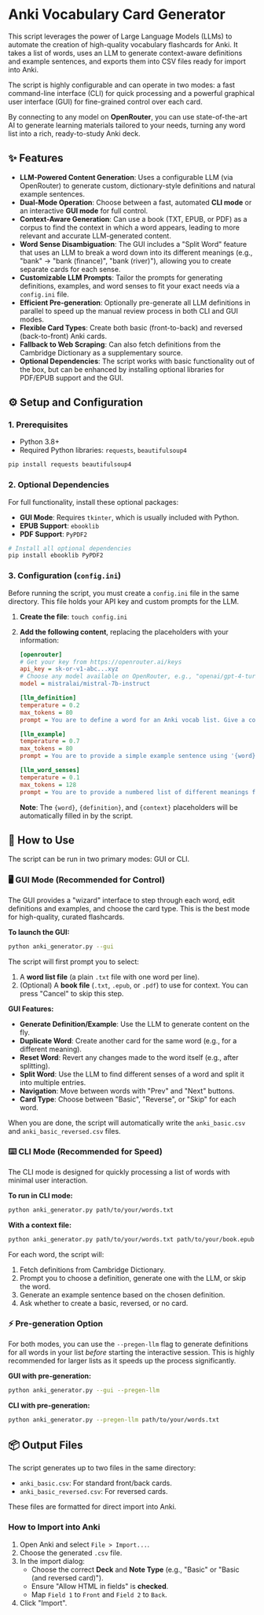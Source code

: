 # Anki Vocabulary Card Generator

This script leverages the power of Large Language Models (LLMs) to automate the creation of high-quality vocabulary flashcards for Anki. It takes a list of words, uses an LLM to generate context-aware definitions and example sentences, and exports them into CSV files ready for import into Anki.

The script is highly configurable and can operate in two modes: a fast command-line interface (CLI) for quick processing and a powerful graphical user interface (GUI) for fine-grained control over each card.

By connecting to any model on **OpenRouter**, you can use state-of-the-art AI to generate learning materials tailored to your needs, turning any word list into a rich, ready-to-study Anki deck.

## ✨ Features

*   **LLM-Powered Content Generation**: Uses a configurable LLM (via OpenRouter) to generate custom, dictionary-style definitions and natural example sentences.
*   **Dual-Mode Operation**: Choose between a fast, automated **CLI mode** or an interactive **GUI mode** for full control.
*   **Context-Aware Generation**: Can use a book (TXT, EPUB, or PDF) as a corpus to find the context in which a word appears, leading to more relevant and accurate LLM-generated content.
*   **Word Sense Disambiguation**: The GUI includes a "Split Word" feature that uses an LLM to break a word down into its different meanings (e.g., "bank" -> "bank (finance)", "bank (river)"), allowing you to create separate cards for each sense.
*   **Customizable LLM Prompts**: Tailor the prompts for generating definitions, examples, and word senses to fit your exact needs via a `config.ini` file.
*   **Efficient Pre-generation**: Optionally pre-generate all LLM definitions in parallel to speed up the manual review process in both CLI and GUI modes.
*   **Flexible Card Types**: Create both basic (front-to-back) and reversed (back-to-front) Anki cards.
*   **Fallback to Web Scraping**: Can also fetch definitions from the Cambridge Dictionary as a supplementary source.
*   **Optional Dependencies**: The script works with basic functionality out of the box, but can be enhanced by installing optional libraries for PDF/EPUB support and the GUI.

## ⚙️ Setup and Configuration

### 1. Prerequisites

*   Python 3.8+
*   Required Python libraries: `requests`, `beautifulsoup4`

```bash
pip install requests beautifulsoup4
```

### 2. Optional Dependencies

For full functionality, install these optional packages:

*   **GUI Mode**: Requires `tkinter`, which is usually included with Python.
*   **EPUB Support**: `ebooklib`
*   **PDF Support**: `PyPDF2`

```bash
# Install all optional dependencies
pip install ebooklib PyPDF2
```

### 3. Configuration (`config.ini`)

Before running the script, you must create a `config.ini` file in the same directory. This file holds your API key and custom prompts for the LLM.

1.  **Create the file**: `touch config.ini`
2.  **Add the following content**, replacing the placeholders with your information:

    ```ini
    [openrouter]
    # Get your key from https://openrouter.ai/keys
    api_key = sk-or-v1-abc...xyz
    # Choose any model available on OpenRouter, e.g., "openai/gpt-4-turbo"
    model = mistralai/mistral-7b-instruct

    [llm_definition]
    temperature = 0.2
    max_tokens = 80
    prompt = You are to define a word for an Anki vocab list. Give a concise dictionary-style definition for '{word}'. Please make sure the definition does not contain any words which may be non-trivial themselves. The context in which it appears is given. Do not include the word in the definition. You may include multiple definitions in a numbered list if appropriate. If and only if there are common synonyms, please provide them prepended by 'syn: ' at the end seperated by commas.

    [llm_example]
    temperature = 0.7
    max_tokens = 80
    prompt = You are to provide a simple example sentence using '{word}' for an Anki vocab list. The definition is: '{definition}'. Write one natural, concise and simple example sentence that aligns with this specific meaning. Do not include any other words in the sentence which may be non-trivial. React only with the sentence. If context is provided, consider it: {context}

    [llm_word_senses]
    temperature = 0.1
    max_tokens = 128
    prompt = You are to provide a numbered list of different meanings for the word '{word}' given its definition: '{definition}', each with a concise label in parentheses. For example, for 'bank', you might write: 1. bank (finance) 2. bank (river) 3. bank (aviation) Please provide the numbered list for '{word}'. Please only provide the core senses, nothing redundant.
    ```

    **Note**: The `{word}`, `{definition}`, and `{context}` placeholders will be automatically filled in by the script.

## 🚀 How to Use

The script can be run in two primary modes: GUI or CLI.

### 🖥️ GUI Mode (Recommended for Control)

The GUI provides a "wizard" interface to step through each word, edit definitions and examples, and choose the card type. This is the best mode for high-quality, curated flashcards.

**To launch the GUI:**

```bash
python anki_generator.py --gui
```

The script will first prompt you to select:
1.  A **word list file** (a plain `.txt` file with one word per line).
2.  (Optional) A **book file** (`.txt`, `.epub`, or `.pdf`) to use for context. You can press "Cancel" to skip this step.

 <!-- Placeholder: Add a screenshot of your GUI here -->

**GUI Features:**
*   **Generate Definition/Example**: Use the LLM to generate content on the fly.
*   **Duplicate Word**: Create another card for the same word (e.g., for a different meaning).
*   **Reset Word**: Revert any changes made to the word itself (e.g., after splitting).
*   **Split Word**: Use the LLM to find different senses of a word and split it into multiple entries.
*   **Navigation**: Move between words with "Prev" and "Next" buttons.
*   **Card Type**: Choose between "Basic", "Reverse", or "Skip" for each word.

When you are done, the script will automatically write the `anki_basic.csv` and `anki_basic_reversed.csv` files.

### ⌨️ CLI Mode (Recommended for Speed)

The CLI mode is designed for quickly processing a list of words with minimal user interaction.

**To run in CLI mode:**

```bash
python anki_generator.py path/to/your/words.txt
```

**With a context file:**

```bash
python anki_generator.py path/to/your/words.txt path/to/your/book.epub
```

For each word, the script will:
1.  Fetch definitions from Cambridge Dictionary.
2.  Prompt you to choose a definition, generate one with the LLM, or skip the word.
3.  Generate an example sentence based on the chosen definition.
4.  Ask whether to create a basic, reversed, or no card.

### ⚡ Pre-generation Option

For both modes, you can use the `--pregen-llm` flag to generate definitions for all words in your list *before* starting the interactive session. This is highly recommended for larger lists as it speeds up the process significantly.

**GUI with pre-generation:**
```bash
python anki_generator.py --gui --pregen-llm
```

**CLI with pre-generation:**
```bash
python anki_generator.py --pregen-llm path/to/your/words.txt
```

## 📦 Output Files

The script generates up to two files in the same directory:
*   `anki_basic.csv`: For standard front/back cards.
*   `anki_basic_reversed.csv`: For reversed cards.

These files are formatted for direct import into Anki.

### How to Import into Anki

1.  Open Anki and select `File > Import...`.
2.  Choose the generated `.csv` file.
3.  In the import dialog:
    *   Choose the correct **Deck** and **Note Type** (e.g., "Basic" or "Basic (and reversed card)").
    *   Ensure "Allow HTML in fields" is **checked**.
    *   Map `Field 1` to `Front` and `Field 2` to `Back`.
4.  Click "Import".